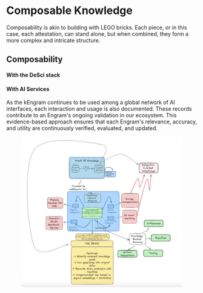 # Composable Knowledge

Composability is akin to building with LEGO bricks. Each piece, or in this case, each attestation, can stand alone, but when combined, they form a more complex and intricate structure.

## Composability

#### With the DeSci stack

#### With AI Services

As the kEngram continues to be used among a global network of AI interfaces, each interaction and usage is also documented. These records contribute to an Engram's ongoing validation in our ecosystem. This evidence-based approach ensures that each Engram's relevance, accuracy, and utility are continuously verified, evaluated, and updated.&#x20;

<figure><img src="../../.gitbook/assets/CleanShot 2023-12-17 at 21.36.25@2x.png" alt=""><figcaption></figcaption></figure>
